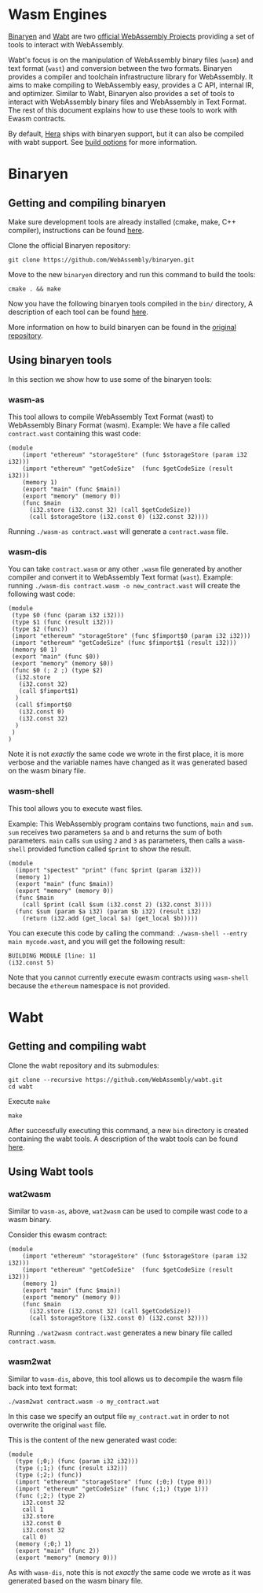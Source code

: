 # Wasm Engines

[Binaryen](https://github.com/WebAssembly/binaryen.git) and
[Wabt](https://github.com/WebAssembly/wabt.git) are two [official WebAssembly
Projects](https://github.com/WebAssembly/) providing a set of tools to interact
with WebAssembly.

Wabt's focus is on the manipulation of WebAssembly binary files (`wasm`) and
text format (`wast`) and conversion between the two formats. Binaryen provides a
compiler and toolchain infrastructure library for WebAssembly. It aims to make
compiling to WebAssembly easy, provides a C API, internal IR, and optimizer.
Similar to Wabt, Binaryen also provides a set of tools to interact with
WebAssembly binary files and WebAssembly in Text Format. The rest of this
document explains how to use these tools to work with Ewasm contracts.

By default, [Hera](https://github.com/ewasm/hera) ships with binaryen support,
but it can also be compiled with wabt support. See
[build options](https://github.com/ewasm/hera#build-options) for more information.

# Binaryen

## Getting and compiling binaryen

Make sure development tools are already installed (cmake, make, C++ compiler),
instructions can be found [here](./README.md#manual-configuration).

Clone the official Binaryen repository:

```
git clone https://github.com/WebAssembly/binaryen.git
```

Move to the new `binaryen` directory and run this command to build the tools:

```
cmake . && make
```

Now you have the following binaryen tools compiled in the `bin/` directory, A
description of each tool can be found
[here](https://github.com/WebAssembly/binaryen#tools).

More information on how to build binaryen can be found in the [original repository](https://github.com/WebAssembly/binaryen#building).

## Using binaryen tools

In this section we show how to use some of the binaryen tools:

### wasm-as

This tool allows to compile WebAssembly Text Format (wast) to
WebAssembly Binary Format (wasm).  Example: We have a file called
`contract.wast` containing this wast code:

```wast
(module
    (import "ethereum" "storageStore" (func $storageStore (param i32 i32)))
    (import "ethereum" "getCodeSize"  (func $getCodeSize (result i32)))
    (memory 1)
    (export "main" (func $main))
    (export "memory" (memory 0))
    (func $main
      (i32.store (i32.const 32) (call $getCodeSize))
      (call $storageStore (i32.const 0) (i32.const 32))))
```

Running `./wasm-as contract.wast` will generate a `contract.wasm` file.

### wasm-dis

You can take `contract.wasm` or any other `.wasm` file generated by another
compiler and convert it to WebAssembly Text format (`wast`).  Example: running
`./wasm-dis contract.wasm -o new_contract.wast` will create the following wast
code:

```wast
(module
 (type $0 (func (param i32 i32)))
 (type $1 (func (result i32)))
 (type $2 (func))
 (import "ethereum" "storageStore" (func $fimport$0 (param i32 i32)))
 (import "ethereum" "getCodeSize" (func $fimport$1 (result i32)))
 (memory $0 1)
 (export "main" (func $0))
 (export "memory" (memory $0))
 (func $0 (; 2 ;) (type $2)
  (i32.store
   (i32.const 32)
   (call $fimport$1)
  )
  (call $fimport$0
   (i32.const 0)
   (i32.const 32)
  )
 )
)
```

Note it is not _exactly_ the same code we wrote in the first place, it is more
verbose and the variable names have changed as it was generated based on the wasm binary file.

### wasm-shell

This tool allows you to execute wast files.

Example: This WebAssembly program contains two functions, `main` and `sum`.
`sum` receives two parameters `$a` and `b` and returns the sum of both
parameters. `main` calls `sum` using `2` and `3` as parameters, then calls a
`wasm-shell` provided function called `$print` to show the result.

```wast
(module
  (import "spectest" "print" (func $print (param i32)))
  (memory 1)
  (export "main" (func $main))
  (export "memory" (memory 0))
  (func $main
    (call $print (call $sum (i32.const 2) (i32.const 3))))
  (func $sum (param $a i32) (param $b i32) (result i32)
    (return (i32.add (get_local $a) (get_local $b)))))
```

You can execute this code by calling the command: `./wasm-shell --entry main
mycode.wast`, and you will get the following result:

```
BUILDING MODULE [line: 1]
(i32.const 5)
```

Note that you cannot currently execute ewasm contracts using `wasm-shell` because the
`ethereum` namespace is not provided.

# Wabt

## Getting and compiling wabt

Clone the wabt repository and its submodules:

```
git clone --recursive https://github.com/WebAssembly/wabt.git
cd wabt
```

Execute `make`

```
make
```

After successfully executing this command, a new `bin` directory is created
containing the wabt tools. A description of the wabt tools can be found [here](https://github.com/WebAssembly/wabt#wabt-the-webassembly-binary-toolkit).

## Using Wabt tools

### wat2wasm

Similar to `wasm-as`, above, `wat2wasm` can be used to compile wast code to a wasm binary.

Consider this ewasm contract:

```wast
(module
    (import "ethereum" "storageStore" (func $storageStore (param i32 i32)))
    (import "ethereum" "getCodeSize"  (func $getCodeSize (result i32)))
    (memory 1)
    (export "main" (func $main))
    (export "memory" (memory 0))
    (func $main
      (i32.store (i32.const 32) (call $getCodeSize))
      (call $storageStore (i32.const 0) (i32.const 32))))
```

Running `./wat2wasm contract.wast` generates a new binary file called `contract.wasm`.

### wasm2wat

Similar to `wasm-dis`, above, this tool allows us to decompile the wasm file back into text format:

```
./wasm2wat contract.wasm -o my_contract.wat
```

In this case we specify an output file `my_contract.wat` in order to not
overwrite the original `wast` file.

This is the content of the new generated wast code:

```wast
(module
  (type (;0;) (func (param i32 i32)))
  (type (;1;) (func (result i32)))
  (type (;2;) (func))
  (import "ethereum" "storageStore" (func (;0;) (type 0)))
  (import "ethereum" "getCodeSize" (func (;1;) (type 1)))
  (func (;2;) (type 2)
    i32.const 32
    call 1
    i32.store
    i32.const 0
    i32.const 32
    call 0)
  (memory (;0;) 1)
  (export "main" (func 2))
  (export "memory" (memory 0)))
```

As with `wasm-dis`, note this is not _exactly_ the same code we wrote as it was generated based on the wasm binary file.
